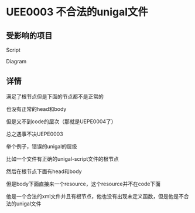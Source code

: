 # UEE0003 不合法的unigal文件

## 受影响的项目

Script

Diagram

## 详情

满足了根节点但是下面的节点都不是正常的

也没有正常的head和body

但是又不到code的层次（那就是UEPE0004了）

总之遇事不决UEPE0003



举个例子，错误的unigal的层级

比如一个文件有正确的unigal-script文件的根节点

然后在根节点下面有head和body

但是body下面直接来一个resource，这个resource并不在code下面

他是一个合法的xml文件并且有根节点，他也没有出现未定义函数，但是他是不合法的unigal文件